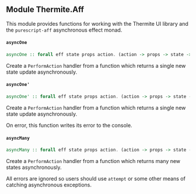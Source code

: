 ## Module Thermite.Aff

This module provides functions for working with the Thermite UI library
and the `purescript-aff` asynchronous effect monad.

#### `asyncOne`

``` purescript
asyncOne :: forall eff state props action. (action -> props -> state -> Aff eff (state -> state)) -> (Error -> state -> state) -> PerformAction eff state props action
```

Create a `PerformAction` handler from a function which returns a single new state update asynchronously.

#### `asyncOne'`

``` purescript
asyncOne' :: forall eff state props action. (action -> props -> state -> Aff eff (state -> state)) -> PerformAction eff state props action
```

Create a `PerformAction` handler from a function which returns a single new state update asynchronously.

On error, this function writes its error to the console.

#### `asyncMany`

``` purescript
asyncMany :: forall eff state props action. (action -> props -> state -> Producer (state -> state) (Aff eff) Unit) -> PerformAction eff state props action
```

Create a `PerformAction` handler from a function which returns many new states asynchronously.

All errors are ignored so users should use `attempt` or some other means of catching asynchronous
exceptions.


